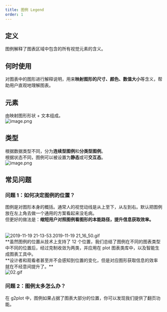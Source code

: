 ```yaml
---
title: 图例 Legend
order: 1
---
```


## 定义

图例解释了图表区域中包含的所有视觉元素的含义。<br />

## 何时使用

对图表中的图形进行解释说明，用来**映射图形的尺寸、颜色、数值大小**等含义，帮助用户直观地理解图表。<br />

## 元素

由映射图形形状 + 文本组成。<br />![image.png](https://gw.alipayobjects.com/mdn/rms_a8a5bf/afts/img/A*KoYURZ2NBuQAAAAAAAAAAAAAARQnAQ#align=left&display=inline&height=340&margin=%5Bobject%20Object%5D&name=image.png&originHeight=680&originWidth=1718&size=42597&status=done&style=none&width=859)<br />

## 类型

根据数据类型不同，分为**连续型图例**和**分类型图例**。<br />根据状态不同，图例可以被设置为**静态**或可**交互态**。<br />![image.png](https://gw.alipayobjects.com/mdn/rms_a8a5bf/afts/img/A*hzFyQojp6GIAAAAAAAAAAAAAARQnAQ#align=left&display=inline&height=362&margin=%5Bobject%20Object%5D&name=image.png&originHeight=724&originWidth=1994&size=136153&status=done&style=none&width=997)<br />

## 常见问题

### 问题 1：如何决定图例的位置？

图例是对图形本身的概括。通常人的视觉动线是从上至下，从左到右。默认把图例放在左上角去做一个通用的方案看起来没毛病。<br />但更好的做法是：**缩短用户对照图例看图形的本能路径，提升信息获取效率。**<br />**<br />**<br />![2019-11-19 21-13-53.2019-11-19 21_16_50.gif](https://gw.alipayobjects.com/mdn/rms_a8a5bf/afts/img/A*0bCLSqyxd7IAAAAAAAAAAAAAARQnAQ#align=left&display=inline&height=925&margin=%5Bobject%20Object%5D&name=2019-11-19%2021-13-53.2019-11-19%2021_16_50.gif&originHeight=925&originWidth=2147&size=1159781&status=done&style=none&width=2147)<br />**虽然图例的位置从技术上支持了 12 个位置，我们总结了图例在不同的图表类型中不同的位置后，经过克制收敛为两类，并应用在 plot 图表类库中，以及智能生成图表工具中。<br />**设计者和观看者甚至并不会感知到位置的变化，但是对应图形获取信息的效率就在不经意间提升了。\**<br />![02.gif](https://gw.alipayobjects.com/mdn/rms_a8a5bf/afts/img/A*j2TkTospEqwAAAAAAAAAAAAAARQnAQ#align=left&display=inline&height=314&margin=%5Bobject%20Object%5D&name=02.gif&originHeight=1059&originWidth=1691&size=223891&status=done&style=none&width=501)<br />

### 问题 2：图例太多怎么办？

在 g2plot 中，图例如果占据了图表大部分的位置，你可以发现我们提供了翻页功能。
